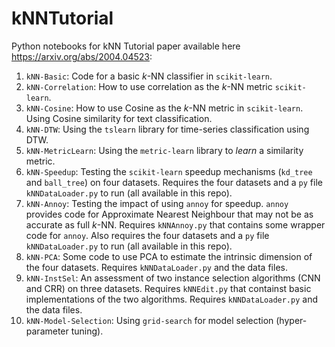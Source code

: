 # kNNTutorial
Python notebooks for kNN Tutorial paper available here https://arxiv.org/abs/2004.04523:
1. `kNN-Basic`: Code for a basic *k*-NN classifier in `scikit-learn`.
2. `kNN-Correlation`: How to use correlation as the *k*-NN metric `scikit-learn`.
3. `kNN-Cosine`: How to use Cosine as the *k*-NN metric in `scikit-learn`. Using Cosine similarity for text classification. 
4. `kNN-DTW`: Using the `tslearn` library for time-series classification using DTW.
5. `kNN-MetricLearn`: Using the `metric-learn` library to *learn* a similarity metric. 
6. `kNN-Speedup`: Testing the `scikit-learn` speedup mechanisms (`kd_tree` and `ball_tree`) on four datasets. Requires the four datasets and a `py` file `kNNDataLoader.py` to run (all available in this repo). 
7. `kNN-Annoy`: Testing the impact of using `annoy` for speedup. `annoy` provides code for Approximate Nearest Neighbour that may not be as accurate as full *k*-NN. Requires `kNNAnnoy.py` that contains some wrapper code for `annoy`. Also requires the four datasets and a `py` file `kNNDataLoader.py` to run (all available in this repo). 
8. `kNN-PCA`: Some code to use PCA to estimate the intrinsic dimension of the four datasets. Requires `kNNDataLoader.py` and the data files. 
9. `kNN-InstSel`: An assessment of two instance selection algorithms (CNN and CRR) on three datasets. Requires `kNNEdit.py` that containst basic implementations of the two algorithms. Requires `kNNDataLoader.py` and the data files. 
10. `kNN-Model-Selection`: Using `grid-search` for model selection (hyper-parameter tuning). 
